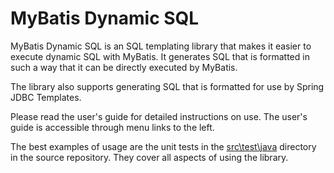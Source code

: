 # MyBatis Dynamic SQL
MyBatis Dynamic SQL is an SQL templating library that makes it easier to execute dynamic SQL with MyBatis.  It generates SQL that is formatted in such a way that it can be directly executed by MyBatis.

The library also supports generating SQL that is formatted for use by Spring JDBC Templates.

Please read the user's guide for detailed instructions on use.  The user's guide is accessible through menu links to the left.

The best examples of usage are the unit tests in the [src\test\java](https://github.com/mybatis/mybatis-dynamic-sql/tree/master/src/test/java) directory in the source repository.  They cover all aspects of using the library.
